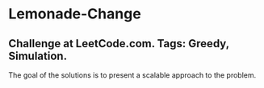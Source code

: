 # Lemonade-Change
 Challenge at LeetCode.com. Tags: Greedy, Simulation.
------------------------------------------------------
The goal of the solutions is to present a scalable approach to the problem.
